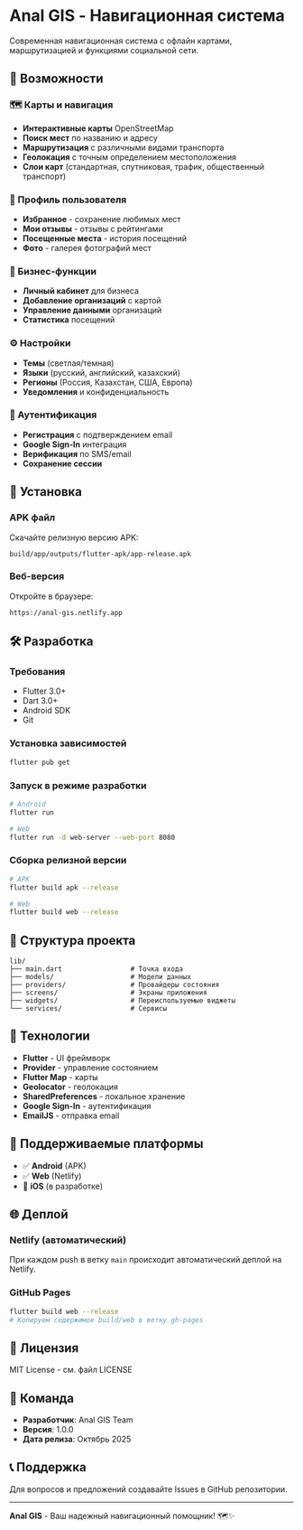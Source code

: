 # Anal GIS - Навигационная система

Современная навигационная система с офлайн картами, маршрутизацией и функциями социальной сети.

## 📱 Возможности

### 🗺️ Карты и навигация
- **Интерактивные карты** OpenStreetMap
- **Поиск мест** по названию и адресу
- **Маршрутизация** с различными видами транспорта
- **Геолокация** с точным определением местоположения
- **Слои карт** (стандартная, спутниковая, трафик, общественный транспорт)

### 👤 Профиль пользователя
- **Избранное** - сохранение любимых мест
- **Мои отзывы** - отзывы с рейтингами
- **Посещенные места** - история посещений
- **Фото** - галерея фотографий мест

### 🏢 Бизнес-функции
- **Личный кабинет** для бизнеса
- **Добавление организаций** с картой
- **Управление данными** организаций
- **Статистика** посещений

### ⚙️ Настройки
- **Темы** (светлая/темная)
- **Языки** (русский, английский, казахский)
- **Регионы** (Россия, Казахстан, США, Европа)
- **Уведомления** и конфиденциальность

### 🔐 Аутентификация
- **Регистрация** с подтверждением email
- **Google Sign-In** интеграция
- **Верификация** по SMS/email
- **Сохранение сессии**

## 🚀 Установка

### APK файл
Скачайте релизную версию APK:
```
build/app/outputs/flutter-apk/app-release.apk
```

### Веб-версия
Откройте в браузере:
```
https://anal-gis.netlify.app
```

## 🛠️ Разработка

### Требования
- Flutter 3.0+
- Dart 3.0+
- Android SDK
- Git

### Установка зависимостей
```bash
flutter pub get
```

### Запуск в режиме разработки
```bash
# Android
flutter run

# Web
flutter run -d web-server --web-port 8080
```

### Сборка релизной версии
```bash
# APK
flutter build apk --release

# Web
flutter build web --release
```

## 📁 Структура проекта

```
lib/
├── main.dart                 # Точка входа
├── models/                   # Модели данных
├── providers/                # Провайдеры состояния
├── screens/                  # Экраны приложения
├── widgets/                  # Переиспользуемые виджеты
└── services/                 # Сервисы
```

## 🔧 Технологии

- **Flutter** - UI фреймворк
- **Provider** - управление состоянием
- **Flutter Map** - карты
- **Geolocator** - геолокация
- **SharedPreferences** - локальное хранение
- **Google Sign-In** - аутентификация
- **EmailJS** - отправка email

## 📱 Поддерживаемые платформы

- ✅ **Android** (APK)
- ✅ **Web** (Netlify)
- 🔄 **iOS** (в разработке)

## 🌐 Деплой

### Netlify (автоматический)
При каждом push в ветку `main` происходит автоматический деплой на Netlify.

### GitHub Pages
```bash
flutter build web --release
# Копируем содержимое build/web в ветку gh-pages
```

## 📄 Лицензия

MIT License - см. файл LICENSE

## 👥 Команда

- **Разработчик**: Anal GIS Team
- **Версия**: 1.0.0
- **Дата релиза**: Октябрь 2025

## 📞 Поддержка

Для вопросов и предложений создавайте Issues в GitHub репозитории.

---

**Anal GIS** - Ваш надежный навигационный помощник! 🗺️✨